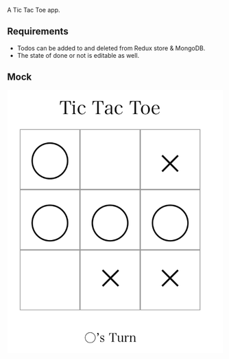 A Tic Tac Toe app.

## Requirements

* Todos can be added to and deleted from Redux store & MongoDB.
* The state of done or not is editable as well.

## Mock

![Alt text](./tictactoe-mock.png?raw=true "Mock Image")

